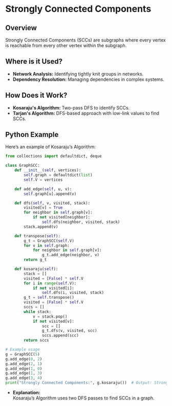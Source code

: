 # **Strongly Connected Components**

## **Overview**

Strongly Connected Components (SCCs) are subgraphs where every vertex is reachable from every other vertex within the subgraph.

## **Where is it Used?**

- **Network Analysis:** Identifying tightly knit groups in networks.
- **Dependency Resolution:** Managing dependencies in complex systems.

## **How Does it Work?**

- **Kosaraju's Algorithm:** Two-pass DFS to identify SCCs.
- **Tarjan's Algorithm:** DFS-based approach with low-link values to find SCCs.

## **Python Example**

Here’s an example of Kosaraju’s Algorithm:

```python
from collections import defaultdict, deque

class GraphSCC:
    def __init__(self, vertices):
        self.graph = defaultdict(list)
        self.V = vertices

    def add_edge(self, u, v):
        self.graph[u].append(v)

    def dfs(self, v, visited, stack):
        visited[v] = True
        for neighbor in self.graph[v]:
            if not visited[neighbor]:
                self.dfs(neighbor, visited, stack)
        stack.append(v)

    def transpose(self):
        g_t = GraphSCC(self.V)
        for v in self.graph:
            for neighbor in self.graph[v]:
                g_t.add_edge(neighbor, v)
        return g_t

    def kosaraju(self):
        stack = []
        visited = [False] * self.V
        for i in range(self.V):
            if not visited[i]:
                self.dfs(i, visited, stack)
        g_t = self.transpose()
        visited = [False] * self.V
        sccs = []
        while stack:
            v = stack.pop()
            if not visited[v]:
                scc = []
                g_t.dfs(v, visited, scc)
                sccs.append(scc)
        return sccs

# Example usage
g = GraphSCC(5)
g.add_edge(0, 2)
g.add_edge(2, 1)
g.add_edge(1, 0)
g.add_edge(1, 3)
g.add_edge(3, 4)
print("Strongly Connected Components:", g.kosaraju())  # Output: Strongly Connected Components: [[0, 1, 2], [3], [4]]
```

- **Explanation:**  
  Kosaraju’s Algorithm uses two DFS passes to find SCCs in a graph.

